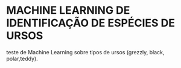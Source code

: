 # MACHINE LEARNING DE IDENTIFICAÇÃO DE ESPÉCIES DE URSOS
teste de Machine Learning sobre tipos de ursos (grezzly, black, polar,teddy).
